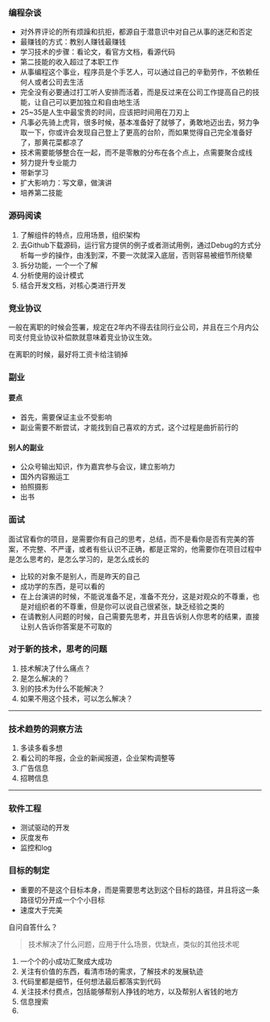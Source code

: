 ### 编程杂谈
- 对外界评论的所有烦躁和抗拒，都源自于潜意识中对自己从事的迷茫和否定
- 最赚钱的方式：教别人赚钱最赚钱
- 学习技术的步骤：看论文，看官方文档，看源代码
- 第二技能的收入超过了本职工作
- 从事编程这个事业，程序员是个手艺人，可以通过自己的辛勤劳作，不依赖任何人或者公司去生活
- 完全没有必要通过打工听人安排而活着，而是反过来在公司工作提高自己的技能，让自己可以更加独立和自由地生活
- 25~35是人生中最宝贵的时间，应该把时间用在刀刃上
- 凡事必先骑上虎背，很多时候，基本准备好了就够了，勇敢地迈出去，努力争取一下，你或许会发现自己登上了更高的台阶，而如果觉得自己完全准备好了，那黄花菜都凉了
- 技术需要能够整合在一起，而不是零散的分布在各个点上，点需要聚合成线
- 努力提升专业能力
- 带新学习
- 扩大影响力：写文章，做演讲
- 培养第二技能



### 源码阅读

1. 了解组件的特点，应用场景，组织架构
2. 去Github下载源码，运行官方提供的例子或者测试用例，通过Debug的方式分析每一步的操作，由浅到深，不要一次就深入底层，否则容易被细节所绕晕
3. 拆分功能，一个一个了解
4. 分析使用的设计模式
5. 结合开发文档，对核心类进行开发



















### 竞业协议

一般在离职的时候会签署，规定在2年内不得去往同行业公司，并且在三个月内公司支付竞业协议补偿款就意味着竞业协议生效。

在离职的时候，最好将工资卡给注销掉

### 副业
#### 要点
- 首先，需要保证主业不受影响
- 副业需要不断尝试，才能找到自己喜欢的方式，这个过程是曲折前行的

#### 别人的副业
- 公众号输出知识，作为嘉宾参与会议，建立影响力
- 国外内容搬运工
- 拍照摄影
- 出书

### 面试
面试官看你的项目，是需要你有自己的思考，总结，而不是看你是否有完美的答案，不完整、不严谨，或者有些认识不正确，都是正常的，他需要你在项目过程中是怎么思考的，是怎么学习的，是怎么成长的

- 比较的对象不是别人，而是昨天的自己
- 成功学的东西，是可以看的
- 在上台演讲的时候，不能说准备不足，准备不充分，这是对观众的不尊重，也是对组织者的不尊重，但是你可以说自己很紧张，缺乏经验之类的
- 在请教别人问题的时候，自己需要先思考，并且告诉别人你思考的结果，直接让别人告诉你答案是不可取的

### 对于新的技术，思考的问题
1. 技术解决了什么痛点？
2. 是怎么解决的？
3. 别的技术为什么不能解决？
4. 如果不用这个技术，可以怎么解决？

---
### 技术趋势的洞察方法
1. 多读多看多想
2. 看公司的年报，企业的新闻报道，企业架构调整等
3. 广告信息
4. 招聘信息

---
### 软件工程
- 测试驱动的开发
- 灰度发布
- 监控和log


### 目标的制定
- 重要的不是这个目标本身，而是需要思考达到这个目标的路径，并且将这一条路径切分开成一个个小目标
- 速度大于完美







自问自答什么？
> 技术解决了什么问题，应用于什么场景，优缺点，类似的其他技术呢

1. 一个个的小成功汇聚成大成功
2. 关注有价值的东西，看清市场的需求，了解技术的发展轨迹
3. 代码里都是细节，任何想法最后都落实到代码
4. 关注技术付费点，包括能够帮别人挣钱的地方，以及帮别人省钱的地方
5. 信息搜索
6. 
